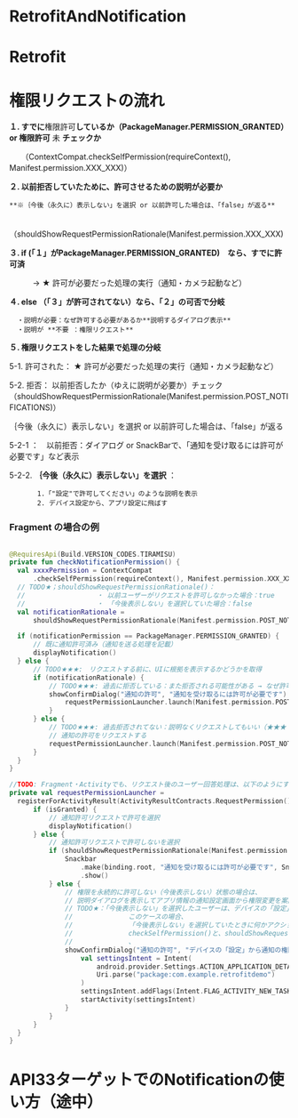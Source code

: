 # RetrofitAndNotification


# Retrofit

# 権限リクエストの流れ

**１. すでに**権限許可**しているか（PackageManager.PERMISSION_GRANTED） or 権限許可** 未 **チェックか**

　　（ContextCompat.checkSelfPermission(requireContext(), Manifest.permission.XXX_XXX)）

**２. 以前拒否していたために、許可させるための説明が必要か**

    **※｛今後（永久に）表示しない」を選択 or 以前許可した場合は、「false」が返る**
　　（shouldShowRequestPermissionRationale(Manifest.permission.XXX_XXX)

**３. if (「１」がPackageManager.PERMISSION_GRANTED)　なら、すでに許可済**

　　　→ ★ 許可が必要だった処理の実行（通知・カメラ起動など）

**４. else （「３」が許可されてない）なら、「２」の可否で分岐**

      ・説明が必要：なぜ許可する必要があるか**説明するダイアログ表示**
      ・説明が **不要 ：権限リクエスト**

**５. 権限リクエストをした結果で処理の分岐**

   5-1. 許可された： ★ 許可が必要だった処理の実行（通知・カメラ起動など）

   5-2. 拒否： 以前拒否したか（ゆえに説明が必要か）チェック（shouldShowRequestPermissionRationale(Manifest.permission.POST_NOTIFICATIONS)）
  
  ｛今後（永久に）表示しない」を選択 or 以前許可した場合は、「false」が返る
        
  5-2-1 ：　以前拒否：ダイアログ or SnackBarで、「通知を受け取るには許可が必要です」など表示 
     
  5-2-2. **｛今後（永久に）表示しない」を選択** ：
  
           1.「"設定"で許可してください」のような説明を表示
           2. デバイス設定から、アプリ設定に飛ばす

### Fragment の場合の例
```kotlin

@RequiresApi(Build.VERSION_CODES.TIRAMISU)
private fun checkNotificationPermission() {
  val xxxxPermission = ContextCompat
      .checkSelfPermission(requireContext(), Manifest.permission.XXX_XXX)
  // TODO★；shouldShowRequestPermissionRationale()：
  //                  ・ 以前ユーザーがリクエストを許可しなかった場合：true
  //                  ・ 「今後表示しない」を選択していた場合：false
  val notificationRationale =
      shouldShowRequestPermissionRationale(Manifest.permission.POST_NOTIFICATIONS)

  if (notificationPermission == PackageManager.PERMISSION_GRANTED) {
      // 既に通知許可済み（通知を送る処理を記載）
      displayNotification()
  } else {
      // TODO★★★:　リクエストする前に、UIに根拠を表示するかどうかを取得
      if (notificationRationale) {
          // TODO★★★: 過去に拒否している：また拒否される可能性がある → なぜ許可が必要か説明を挟み、リクエスト
          showConfirmDialog("通知の許可", "通知を受け取るには許可が必要です") {
              requestPermissionLauncher.launch(Manifest.permission.POST_NOTIFICATIONS)
          }
      } else {
          // TODO★★★: 過去拒否されてない：説明なくリクエストしてもいい（★★★：けど、基本ここの分岐なく、説明＋リクエストするのが正しい気がする）
          // 通知の許可をリクエストする
          requestPermissionLauncher.launch(Manifest.permission.POST_NOTIFICATIONS)
      }
  }
}

//TODO: Fragment・Activityでも、リクエスト後のユーザー回答処理は、以下のようにする（）
private val requestPermissionLauncher =
  registerForActivityResult(ActivityResultContracts.RequestPermission()) { isGranted: Boolean ->
      if (isGranted) {
          // 通知許可リクエストで許可を選択
          displayNotification()
      } else {
          // 通知許可リクエストで許可しないを選択
          if (shouldShowRequestPermissionRationale(Manifest.permission.POST_NOTIFICATIONS)) {
              Snackbar
                  .make(binding.root, "通知を受け取るには許可が必要です", Snackbar.LENGTH_LONG)
                  .show()
          } else {
              // 権限を永続的に許可しない（今後表示しない）状態の場合は、
              // 説明ダイアログを表示してアプリ情報の通知設定画面から権限変更を案内する
              // TODO★：「今後表示しない」を選択したユーザーは、デバイスの「設定」で権限を許可するしかなく、再び権限リクエストのダイアログを表示することはできません
              //              このケースの場合、
              //              「今後表示しない」を選択していたときに何かアクションをしたい（「"設定"で許可してください」のような説明を表示するなど）場合は、
              //              checkSelfPermission()と、shouldShowRequestPermissionRationale()　の両方を確認する必要がある
              //              、
              showConfirmDialog("通知の許可", "デバイスの「設定」から通知の権限を許可してください。") {
                  val settingsIntent = Intent(
                      android.provider.Settings.ACTION_APPLICATION_DETAILS_SETTINGS,
                      Uri.parse("package:com.example.retrofitdemo")
                  )
                  settingsIntent.addFlags(Intent.FLAG_ACTIVITY_NEW_TASK)
                  startActivity(settingsIntent)
              }
          }
      }
  }
}

```

# API33ターゲットでのNotificationの使い方（途中）

